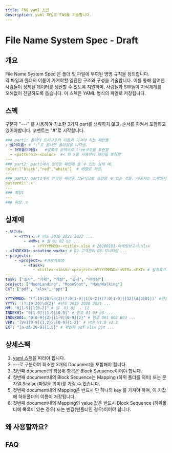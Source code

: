 ```yaml
---
title: FNS yaml 초안
description: yaml 파일로 FNS를 기술합니다.
---
```


# File Name System Spec - Draft

## 개요
File Name System Spec 은 폴더 및 파일에 부여된 명명 규칙을 정의합니다.  
각 파일과 폴더의 이름이 가져야할 일관된 구조와 구성을 기술합니다. 
이를 통해 참여한 사람들이 정제된 데이터를 생산할 수 있도록 지원하며, 
사람들과 SW들이 지식체계를 오해없이 전달하도록 돕습니다.
이 스펙은 YAML 형식의 파일로 저장됩니다. 

## 스펙

구분자 "---" 를 사용하여 최소한 3가지 part를 생략하지 않고, 순서를 지켜서 포함하고 있어야합니다.
코멘트는 "#"로 시작합니다. 

```yaml
### part1: 폴더의 트리구조와 이름이 가져야 하는 패턴들   
- 폴더이름: # ":"로 끝나면 폴더임을 나타냄.  
  - 하위폴더이름:   #앞쪽의 공백으로 tree구조를 표현함 
  - <pattern1>-<color>  #< 와 >를 사용하여 패턴을 표현함 
--- 
### part2: part1에서 정의된 패턴에 올 수 있는 실제 예.
color:["black","red","white"]  # 배열로 저장. 
--- 
### part3: part1에서 정의된 패턴중 정규식으로 표현할 수 있는 것들. 대문자는 스팩에서 사용할 예정입니다.  
pattern1:'.+'  
--- 
### 확장1 
---
### 확장..n    
```

## 실제예 
```yaml
- 보고서:
    - <YYYY>: # 년도 2020 2021 2022 ...
        - <MM>: # 월 01 02 03 ...
            - <YYYYMMDD>-<title>.xlsx # 20200101-마케팅보고서.xlsx
- <INDEX01>-<routine_work>: # 02-고객관리 03-모니터링 ...
- projects:
    - <project>: #프로젝트명
        - <task>:
            - <title>-<task>-<project>-<YYYYMMDD>-<VER>.<EXT> # 달착륙프로젝트제안-기획-달착륙-20200101-v1.0.ppt
---
task: ["조사", "기획", "개발", "출시", "마케팅"]
project: ["MoonLanding", "MoonShot", "MoonWalking"]
EXT: ["pdf", "xlsx", "ppt"]
---
YYYYMMDD: '(?:19|20)\d{2}(?:0[1-9]|1[0-2])(?:0[1-9]|[12]\d|3[01])' #년월일
YYYY: '(?:19|20)\d{2}' #년도 2019 2020 2021 ...
MM: "0[1-9]|1[0-2]" # 달  01 02 .. 12
INDEX01: "0[1-9]|[1-9][0-9]" # 번호 01 02 03 ...
INDEX001: "0[0-9]{2}|[1-9][0-9]{2}" # 번호 001 002 003 ...
VER: '[Vv][0-9]{1,2}\.[0-9]{1,2}' # 버전 V1.0 v2.3
EXT: "[a-zA-Z0-9]{1,5}" # 확장자 pdf xlsx ppt ...
```


## 상세스팩 

1. [yaml 스팩](https://yaml.org/spec/)을 따라야 합니다.  
1. ---로 구분하여 최소한 3개의 Document를 포함해야 합니다.
1. 첫번째 document의 최상위 항목은 Block Sequence이어야 합니다.   
1. 첫번째 document내의 Block Sequence는 Mapping (하위 폴더를 의미) 또는 문자열 Scalar (파일을 의미)를 가질 수 있습니다.
1. 첫번째 document내의 Mapping은 반드시 단 하나의 key 를 가져야 하며, 이 키값에 하위폴더의 이름이 저장됩니다.
1. 첫번째 document내의 Mapping의 value 값은 반드시 Block Sequence (하위폴더에 목록이 있는 경우) 또는 빈값(빈폴더인 경우)이어야 합니다.

## 왜 사용할까요?

## FAQ
    